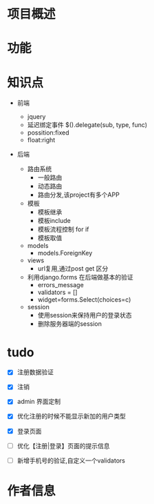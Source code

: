 # 项目概述

# 功能



# 知识点

* 前端
    * jquery
    * 延迟绑定事件 $().delegate(sub, type, func)
    * possition:fixed
    * float:right
    
* 后端
    * 路由系统
        * 一般路由
        * 动态路由
        * 路由分发,该project有多个APP
    * 模板
        * 模板继承
        * 模板include
        * 模板流程控制 for if 
        * 模板取值
    * models
        * models.ForeignKey
    * views
        * url复用,通过post get 区分
    * 利用django.forms 在后端做基本的验证
        * errors_message
        * validators = []
        * widget=forms.Select(choices=c)
    * session
        * 使用session来保持用户的登录状态
        * 删除服务器端的session

# tudo

-[x] 注册数据验证
-[x] 注销
-[x] admin 界面定制
-[x] 优化注册的时候不能显示新加的用户类型
-[x] 登录页面
-[ ] 优化【注册|登录】页面的提示信息
-[ ] 新增手机号的验证,自定义一个validators


# 作者信息